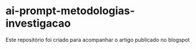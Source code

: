 # ai-prompt-metodologias-investigacao
Este repositório foi criado para acompanhar o artigo publicado no blogspot
